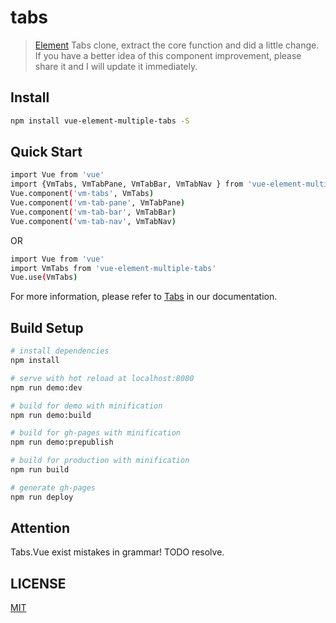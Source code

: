 # tabs

> [Element](https://github.com/ElemeFE/element) Tabs clone, extract the core function and did a little change. If you have a better idea of this component improvement, please share it and I will update it immediately.

## Install

```bash
npm install vue-element-multiple-tabs -S
```

## Quick Start

```bash
import Vue from 'vue'
import {VmTabs, VmTabPane, VmTabBar, VmTabNav } from 'vue-element-multiple-tabs'
Vue.component('vm-tabs', VmTabs)
Vue.component('vm-tab-pane', VmTabPane)
Vue.component('vm-tab-bar', VmTabBar)
Vue.component('vm-tab-nav', VmTabNav)
```

OR

```bash
import Vue from 'vue'
import VmTabs from 'vue-element-multiple-tabs'
Vue.use(VmTabs)
```

For more information, please refer to [Tabs](https://vue-element-multiple.github.io/tabs) in our documentation.

## Build Setup

``` bash
# install dependencies
npm install

# serve with hot reload at localhost:8080
npm run demo:dev

# build for demo with minification
npm run demo:build

# build for gh-pages with minification
npm run demo:prepublish

# build for production with minification
npm run build

# generate gh-pages
npm run deploy
```

## Attention
Tabs.Vue exist mistakes in grammar! TODO resolve.

## LICENSE

[MIT](http://opensource.org/licenses/MIT)
